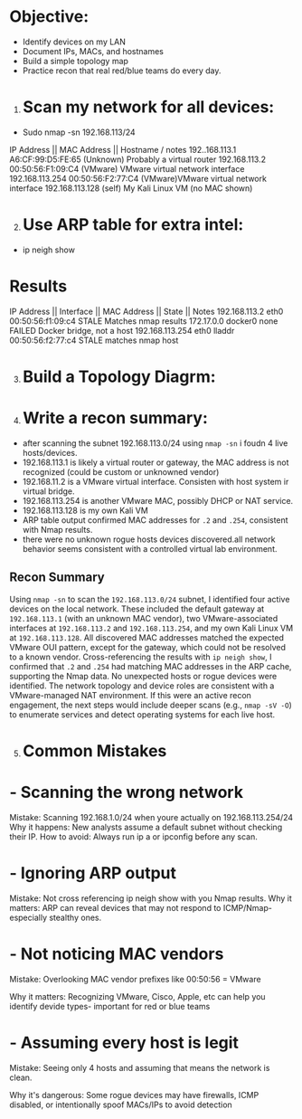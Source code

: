 # Objective:
- Identify devices on my LAN
- Document IPs, MACs, and hostnames
- Build a simple topology map
- Practice recon that real red/blue teams do every day.


1) # Scan my network for all devices:
- Sudo nmap -sn 192.168.113/24

IP Address      ||  MAC Address             ||  Hostname / notes
192..168.113.1    A6:CF:99:D5:FE:65             (Unknown) Probably a virtual router
192.168.113.2     00:50:56:F1:09:C4             (VMware) VMware virtual network interface
192.168.113.254   00:50:56:F2:77:C4             (VMware)VMware virtual network interface
192.168.113.128   (self)                        My Kali Linux VM (no MAC shown)

2) # Use ARP table for extra intel:
- ip neigh show
# Results
IP Address  ||	    Interface   ||	MAC Address     ||	State   ||	Notes
192.168.113.2       eth0          00:50:56:f1:09:c4    STALE        Matches nmap results
172.17.0.0          docker0       none                 FAILED       Docker bridge, not a host
192.168.113.254     eth0 lladdr   00:50:56:f2:77:c4    STALE        matches nmap host


3) # Build a Topology Diagrm:

4) # Write a recon summary:

- after scanning the subnet 192.168.113.0/24 using ` nmap -sn ` i foudn 4 live hosts/devices.
- 192.168.113.1 is likely a virtual router or gateway, the MAC address is not recognized (could be custom or unknowned vendor)
- 192.168.11.2 is a VMware virtual interface. Consisten with host system ir virtual bridge.
- 192.168.113.254 is another VMware MAC, possibly DHCP or NAT service.
- 192.168.113.128 is my own Kali VM
- ARP table output confirmed MAC addresses for `.2` and `.254`, consistent with Nmap results.
- there were no unknown rogue hosts devices discovered.all network behavior seems consistent with a controlled virtual lab environment. 


## Recon Summary

Using `nmap -sn` to scan the `192.168.113.0/24` subnet, I identified four active devices on the local network. These included the default gateway at `192.168.113.1` (with an unknown MAC vendor), two VMware-associated interfaces at `192.168.113.2` and `192.168.113.254`, and my own Kali Linux VM at `192.168.113.128`. All discovered MAC addresses matched the expected VMware OUI pattern, except for the gateway, which could not be resolved to a known vendor. Cross-referencing the results with `ip neigh show`, I confirmed that `.2` and `.254` had matching MAC addresses in the ARP cache, supporting the Nmap data. No unexpected hosts or rogue devices were identified. The network topology and device roles are consistent with a VMware-managed NAT environment. If this were an active recon engagement, the next steps would include deeper scans (e.g., `nmap -sV -O`) to enumerate services and detect operating systems for each live host.


5) # Common Mistakes

# - Scanning the wrong network
Mistake: Scanning 192.168.1.0/24 when youre actually on 192.168.113.254/24
Why it happens: New analysts assume a default subnet without checking their IP.
How to avoid: Always run ip a or ipconfig before any scan.

# - Ignoring ARP output
Mistake: Not cross referencing ip neigh show with you Nmap results.
Why it matters: ARP can reveal devices that may not respond to ICMP/Nmap- especially stealthy ones.

# - Not noticing MAC vendors
Mistake: Overlooking MAC vendor prefixes like 00:50:56 = VMware

Why it matters: Recognizing VMware, Cisco, Apple, etc can help you identify devide types- important for red or blue teams

# - Assuming every host is legit
Mistake: Seeing only 4 hosts and assuming that means the network is clean.

Why it's dangerous: Some rogue devices may have firewalls, ICMP disabled, or intentionally spoof MACs/IPs to avoid detection
